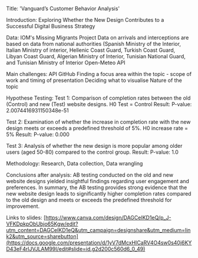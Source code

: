 Title: 'Vanguard’s Customer Behavior Analysis'

Introduction: Exploring Whether the New Design Contributes to a Successful Digital Business Strategy

Data: IOM's Missing Migrants Project Data on arrivals and interceptions are based on data from national authorities (Spanish Ministry of the Interior, Italian Ministry of interior, Hellenic Coast Guard, Turkish Coast Guard, Libyan Coast Guard, Algerian Ministry of Interior, Tunisian National Guard, and Tunisian Ministry of Interior Open-Meteo API

Main challenges: API GitHub Finding a focus area within the topic - scope of work and timing of presentation Deciding what to visualise Nature of the topic

Hypothese Testing: Test 1: Comparison of completion rates between the old (Control) and new (Test) website designs. H0 Test  = Control
Result: P-value: 2.0074416931150348e-51

Test 2: Examination of whether the increase in completion rate with the new design meets or exceeds a predefined threshold of 5%. H0 increase rate = 5%
Result: P-value: 0.000

Test 3: Analysis of whether the new design is more popular among older users (aged 50-80) compared to the control group.
Result: P-value: 1.0

Methodology: Research, Data collection, Data wrangling

Conclusions after analysis: AB testing conducted on the old and new website designs yielded insightful findings regarding user engagement and preferences.
In summary, the AB testing provides strong evidence that the new website design leads to significantly higher completion rates compared to the old design and meets or exceeds the predefined threshold for improvement.


Links to slides: [https://www.canva.com/design/DAGCeIKD1eQ/p_J-VFKDpkpObUbjo65Kgw/edit?utm_content=DAGCeIKD1eQ&utm_campaign=designshare&utm_medium=link2&utm_source=sharebutton](https://docs.google.com/presentation/d/1yV7dMcxHICaRV4O4sw0s40j6KYD43eF4rlJVJLAM99I/edit#slide=id.g2d200c560d6_0_49)
